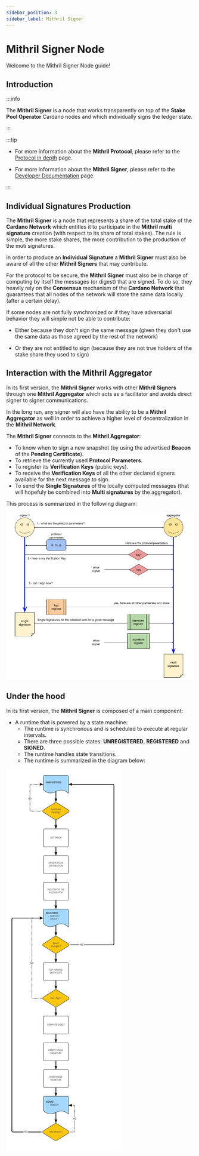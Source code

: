 ```yaml
---
sidebar_position: 3
sidebar_label: Mithril Signer
---
```


# Mithril Signer Node

Welcome to the Mithril Signer Node guide!

## Introduction

:::info

The **Mithril Signer** is a node that works transparently on top of the **Stake Pool Operator** Cardano nodes and which individually signs the ledger state.

:::

:::tip

* For more information about the **Mithril Protocol**, please refer to the [Protocol in depth](../mithril-protocol/protocol.md) page.

* For more information about the **Mithril Signer**, please refer to the [Developer Documentation](../../manual/developer-docs/nodes/mithril-signer.md) page.

:::

## Individual Signatures Production

The **Mithril Signer** is a node that represents a share of the total stake of the **Cardano Network** which entitles it to participate in the **Mithril multi signature** creation (with respect to its share of total stakes). The rule is simple, the more stake shares, the more contribution to the production of the muti signatures.

In order to produce an **Individual Signature** a **Mithril Signer** must also be aware of all the other **Mithril Signers** that may contribute.

For the protocol to be secure, the **Mithril Signer** must also be in charge of computing by itself the messages (or digest) that are signed. To do so, they heavily rely on the **Consensus** mechanism of the **Cardano Network** that guarantees that all nodes of the network will store the same data locally (after a certain delay).

If some nodes are not fully synchronized or if they have adversarial behavior they will simple not be able to contribute:
  
* Either because they don't sign the same message (given they don't use the same data as those agreed by the rest of the network)

* Or they are not entitled to sign (because they are not true holders of the stake share they used to sign)

## Interaction with the Mithril Aggregator

In its first version, the **Mithril Signer** works with other **Mithril Signers** through one **Mithril Aggregator** which acts as a facilitator and avoids direct signer to signer communications.

In the long run, any signer will also have the ability to be a **Mithril Aggregator** as well in order to achieve a higher level of decentralization in the **Mithril Network**.

The **Mithril Signer** connects to the **Mithril Aggregator**:

* To know when to sign a new snapshot (by using the advertised **Beacon** of the **Pending Certificate**).
* To retrieve the currently used **Protocol Parameters**.
* To register its **Verification Keys** (public keys).
* To receive the **Verification Keys** of all the other declared signers available for the next message to sign.
* To send the **Single Signatures** of the locally computed messages (that will hopefuly be combined into **Multi signatures** by the aggregator).

This process is summarized in the following diagram:

![](images/signer-workflow.png)

## Under the hood

In its first version, the **Mithril Signer** is composed of a main component:

* A runtime that is powered by a state machine:
  * The runtime is synchronous and is scheduled to execute at regular intervals.
  * There are three possible states: **UNREGISTERED**, **REGISTERED** and **SIGNED**.
  * The runtime handles state transitions.
  * The runtime is summarized in the diagram below:

![](images/signer-runtime.jpg)
